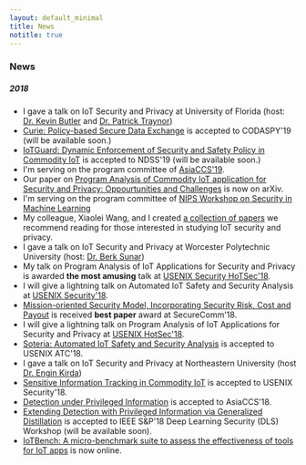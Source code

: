 ```yaml
---
layout: default_minimal
title: News
notitle: true
---
```


### News
##### 2018
-  I gave a talk on IoT Security and Privacy at University of Florida (host: [Dr. Kevin Butler](https://cise.ufl.edu/~butler/) and [Dr. Patrick Traynor](https://www.cise.ufl.edu/~traynor/))
- [Curie: Policy-based Secure Data Exchange](https://beerkay.github.io) is accepted to CODASPY'19 (will be available soon.)
- [IoTGuard: Dynamic Enforcement of Security and Safety Policy in Commodity IoT](https://beerkay.github.io) is accepted to NDSS'19 (will be available soon.)
- I'm serving on the program committee of [AsiaCCS'19](https://asiaccs2019.blogs.auckland.ac.nz/committee/program-committee/).
- Our paper on [Program Analysis of Commodity IoT application for Security and Privacy: Oppourtunities and Challenges](https://arxiv.org/pdf/1809.06962.pdf) is now on arXiv. 
- I'm serving on the program committee of [NIPS Workshop on Security in Machine Learning](https://secml2018.github.io/)
- My colleague, Xiaolei Wang, and I created [a collection of papers](https://github.com/Beerkay/IoTResearch/blob/master/README.md) we recommend reading for those interested in studying IoT security and privacy.
- I gave a talk on IoT Security and Privacy at Worcester Polytechnic University (host: [Dr. Berk Sunar](https://www.wpi.edu/people/faculty/sunar))
- My talk on Program Analysis of IoT Applications for Security and Privacy is awarded **the most amusing** talk at [USENIX Security HoTSec'18](https://www.usenix.org/conference/hotsec18/summit-program).
- I will give a lightning talk on Automated IoT Safety and Security Analysis at [USENIX Security'18](https://www.usenix.org/conference/usenixsecurity18/activities#lightning).
- [Mission-oriented Security Model, Incorporating Security Risk, Cost and Payout](http://securecomm.org/full-program/) is received **best paper** award at SecureComm'18.
- I will give a lightning talk on Program Analysis of IoT Applications for Security and Privacy at [USENIX HotSec'18](https://www.usenix.org/conference/hotsec18).
- [Soteria: Automated IoT Safety and Security Analysis](https://arxiv.org/pdf/1805.08876.pdf) is accepted to USENIX ATC'18.
- I gave a talk on IoT Security and Privacy at Northeastern University (host [Dr. Engin Kirda](http://www.ccs.neu.edu/home/ek/))
- [Sensitive Information Tracking in Commodity IoT](https://arxiv.org/pdf/1802.08307.pdf) is accepted to USENIX Security'18.
- [Detection under Privileged Information](https://arxiv.org/abs/1603.09638) is accepted to AsiaCCS'18.
- [Extending Detection with Privileged Information via Generalized Distillation](https://beerkay.github.io/) is accepted to IEEE S&P'18 Deep Learning Security (DLS) Workshop (will be available soon).
- [IoTBench: A micro-benchmark suite to assess the effectiveness of tools for IoT apps](https://github.com/IoTBench/IoTBench-test-suite) is now online.
